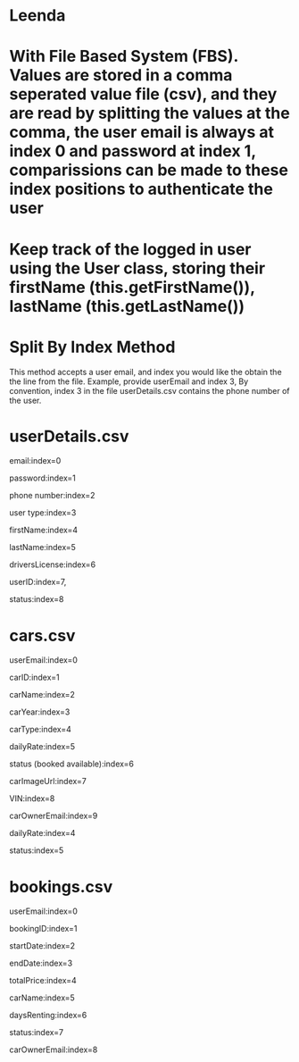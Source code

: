 # Leenda
# With File Based System (FBS). Values are stored in a comma seperated value file (csv), and they are read by splitting the values at the comma, the user email is always at index 0 and password at index 1, comparissions can be made to these index positions to authenticate the user 

# Keep track of the logged in user using the User class, storing their firstName (this.getFirstName()), lastName (this.getLastName())

# Split By Index Method

This method accepts a user email, and index you would like the obtain the the line from the file. Example, provide userEmail and index 3, By convention, index 3 in the file userDetails.csv contains the phone number of the user.

# userDetails.csv

email:index=0  

password:index=1 

phone number:index=2

user type:index=3

firstName:index=4

lastName:index=5

driversLicense:index=6

userID:index=7,

status:index=8

# cars.csv

userEmail:index=0

carID:index=1

carName:index=2

carYear:index=3

carType:index=4

dailyRate:index=5

status (booked available):index=6

carImageUrl:index=7

VIN:index=8

carOwnerEmail:index=9


dailyRate:index=4

status:index=5

# bookings.csv

userEmail:index=0

bookingID:index=1

startDate:index=2

endDate:index=3

totalPrice:index=4

carName:index=5

daysRenting:index=6

status:index=7

carOwnerEmail:index=8


